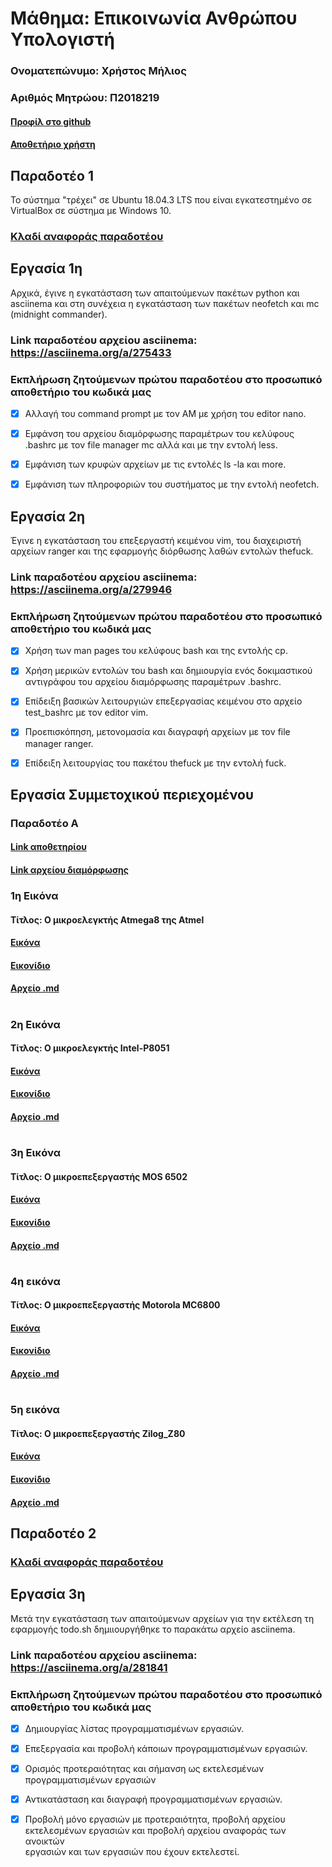 # Μάθημα: Επικοινωνία Ανθρώπου Υπολογιστή

### Ονοματεπώνυμο: Χρήστος Μήλιος
### Αριθμός Μητρώου: Π2018219
#### [Προφίλ στο github](https://github.com/p18mili1 'Προφίλ στο github')
#### [Αποθετήριο χρήστη](https://github.com/p18mili1/hci)

## Παραδοτέο 1
Το σύστημα "τρέχει" σε Ubuntu 18.04.3 LTS που είναι εγκατεστημένο σε VirtualBox σε σύστημα με Windows 10.

### [Κλαδί αναφοράς παραδοτέου](https://github.com/p18mili1/hci/tree/2018219/projects/2018219)

## Εργασία 1η
Αρχικά, έγινε η εγκατάσταση των απαιτούμενων πακέτων python και asciinema και στη συνέχεια η εγκατάσταση των πακέτων neofetch και mc (midnight commander).

### Link παραδοτέου αρχείου asciinema: https://asciinema.org/a/275433


### Εκπλήρωση ζητούμενων πρώτου παραδοτέου στο προσωπικό αποθετήριο του κωδικά μας

* [x] Αλλαγή του command prompt με τον ΑΜ με χρήση του editor nano.

* [x] Εμφάνση του αρχείου διαμόρφωσης παραμέτρων του κελύφους .bashrc με τον file manager mc αλλά και με την εντολή less.

* [x] Εμφάνιση των κρυφών αρχείων με τις εντολές ls -la και more.

* [x] Εμφάνιση των πληροφοριών του συστήματος με την εντολή neofetch.


## Εργασία 2η
Έγινε η εγκατάσταση του επεξεργαστή κειμένου vim, του διαχειριστή αρχείων ranger και της εφαρμογής διόρθωσης λαθών εντολών thefuck.

### Link παραδοτέου αρχείου asciinema: https://asciinema.org/a/279946


### Εκπλήρωση ζητούμενων πρώτου παραδοτέου στο προσωπικό αποθετήριο του κωδικά μας

* [x] Χρήση των man pages του κελύφους bash και της εντολής cp.

* [x] Χρήση μερικών εντολών του bash και δημιουργία ενός δοκιμαστικού αντιγράφου του αρχείου διαμόρφωσης παραμέτρων .bashrc.

* [x] Επίδειξη βασικών λειτουργιών επεξεργασίας κειμένου στο αρχείο test_bashrc με τον editor vim.

* [x] Προεπισκόπηση, μετονομασία και διαγραφή αρχείων με τον file manager ranger.

* [x] Επίδειξη λειτουργίας του πακέτου thefuck με την εντολή fuck.


## Εργασία Συμμετοχικού περιεχομένου
### Παραδοτέο Α

#### [Link αποθετηρίου](https://github.com/p18mili1/gr 'Link αποθετηρίου')

#### [Link αρχείου διαμόρφωσης](https://github.com/p18mili1/gr/blob/gh-pages/_config.yml)

###  1η Εικόνα 
#### Τίτλος: Ο μικροελεγκτής Atmega8 της Atmel
#### [Εικόνα](https://github.com/p18mili1/gr/blob/gh-pages/images/Atmel_Atmega8.jpg)
#### [Εικονίδιο](https://github.com/p18mili1/gr/blob/gh-pages/images/Atmel_Atmega8-thumb.jpg)
#### [Αρχείο .md](https://github.com/p18mili1/gr/blob/gh-pages/_gallery/Atmel_Atmega8.md)
#
###  2η Εικόνα 
#### Τίτλος: Ο μικροελεγκτής Intel-P8051
#### [Εικόνα](https://github.com/p18mili1/gr/blob/gh-pages/images/Intel_P8051.jpg)
#### [Εικονίδιο](https://github.com/p18mili1/gr/blob/gh-pages/images/Intel_P8051-thumb.jpg)
#### [Αρχείο .md](https://github.com/p18mili1/gr/blob/gh-pages/_gallery/Intel_P8051.md)
#
###  3η Εικόνα
#### Τίτλος: Ο μικροεπεξεργαστής MOS 6502
#### [Εικόνα](https://github.com/p18mili1/gr/blob/gh-pages/images/MOS_6502.jpg)
#### [Εικονίδιο](https://github.com/p18mili1/gr/blob/gh-pages/images/MOS_6502-thumb.jpg)
#### [Αρχείο .md](https://github.com/p18mili1/gr/blob/gh-pages/_gallery/MOS_6502.md)
#
###  4η εικόνα
#### Τίτλος: Ο μικροεπεξεργαστής Motorola MC6800
#### [Εικόνα](https://github.com/p18mili1/gr/blob/gh-pages/images/Motorola_MC6800.jpg)
#### [Εικονίδιο](https://github.com/p18mili1/gr/blob/gh-pages/images/Motorola_MC6800-thumb.jpg)
#### [Αρχείο .md](https://github.com/p18mili1/gr/blob/gh-pages/_gallery/Motorola_MC6800.md)
#
###  5η εικόνα
#### Τίτλος: Ο μικροεπεξεργαστής Zilog_Z80
#### [Εικόνα](https://github.com/p18mili1/gr/blob/gh-pages/images/Zilog_Z80.jpg)
#### [Εικονίδιο](https://github.com/p18mili1/gr/blob/gh-pages/images/Zilog_Z80-thumb.jpg)
#### [Αρχείο .md](https://github.com/p18mili1/gr/blob/gh-pages/_gallery/Zilog_Z80.md)



## Παραδοτέο 2

### [Κλαδί αναφοράς παραδοτέου](https://github.com/p18mili1/hci/tree/2018219/projects/2018219)

## Εργασία 3η
Μετά την εγκατάσταση των απαιτούμενων αρχείων για την εκτέλεση τη εφαρμογής todo.sh δημιιουργήθηκε το παρακάτω αρχείο asciinema.

### Link παραδοτέου αρχείου asciinema: https://asciinema.org/a/281841


### Εκπλήρωση ζητούμενων πρώτου παραδοτέου στο προσωπικό αποθετήριο του κωδικά μας

* [x] Δημιουργίας λίστας προγραμματισμένων εργασιών.

* [x] Επεξεργασία και προβολή κάποιων προγραμματισμένων εργασιών.

* [x] Ορισμός προτεραιότητας και σήμανση ως εκτελεσμένων προγραμματισμένων εργασιών 

* [x] Αντικατάσταση και διαγραφή προγραμματισμένων εργασιών.

* [x] Προβολή μόνο εργασιών με προτεραιότητα, προβολή αρχείου εκτελεσμένων εργασιών και προβολή αρχείου αναφοράς των ανοικτών           
      εργασιών και των εργασιών που έχουν εκτελεστεί.


